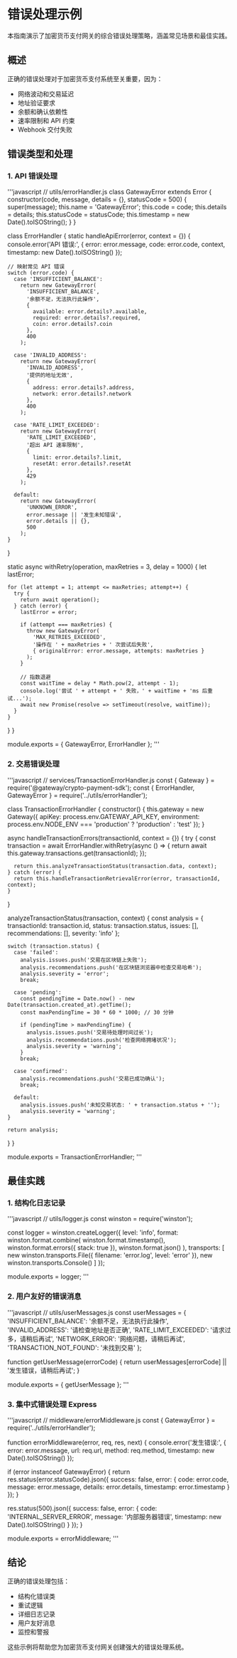 # 错误处理示例

本指南演示了加密货币支付网关的综合错误处理策略，涵盖常见场景和最佳实践。

## 概述

正确的错误处理对于加密货币支付系统至关重要，因为：

- 网络波动和交易延迟
- 地址验证要求
- 余额和确认依赖性
- 速率限制和 API 约束
- Webhook 交付失败

## 错误类型和处理

### 1. API 错误处理

'''javascript
// utils/errorHandler.js
class GatewayError extends Error {
  constructor(code, message, details = {}, statusCode = 500) {
    super(message);
    this.name = 'GatewayError';
    this.code = code;
    this.details = details;
    this.statusCode = statusCode;
    this.timestamp = new Date().toISOString();
  }
}

class ErrorHandler {
  static handleApiError(error, context = {}) {
    console.error('API 错误:', {
      error: error.message,
      code: error.code,
      context,
      timestamp: new Date().toISOString()
    });

    // 映射常见 API 错误
    switch (error.code) {
      case 'INSUFFICIENT_BALANCE':
        return new GatewayError(
          'INSUFFICIENT_BALANCE',
          '余额不足，无法执行此操作',
          { 
            available: error.details?.available,
            required: error.details?.required,
            coin: error.details?.coin
          },
          400
        );

      case 'INVALID_ADDRESS':
        return new GatewayError(
          'INVALID_ADDRESS',
          '提供的地址无效',
          { 
            address: error.details?.address,
            network: error.details?.network
          },
          400
        );

      case 'RATE_LIMIT_EXCEEDED':
        return new GatewayError(
          'RATE_LIMIT_EXCEEDED',
          '超出 API 速率限制',
          { 
            limit: error.details?.limit,
            resetAt: error.details?.resetAt
          },
          429
        );

      default:
        return new GatewayError(
          'UNKNOWN_ERROR',
          error.message || '发生未知错误',
          error.details || {},
          500
        );
    }
  }

  static async withRetry(operation, maxRetries = 3, delay = 1000) {
    let lastError;
    
    for (let attempt = 1; attempt <= maxRetries; attempt++) {
      try {
        return await operation();
      } catch (error) {
        lastError = error;
        
        if (attempt === maxRetries) {
          throw new GatewayError(
            'MAX_RETRIES_EXCEEDED',
            '操作在 ' + maxRetries + ' 次尝试后失败',
            { originalError: error.message, attempts: maxRetries }
          );
        }
        
        // 指数退避
        const waitTime = delay * Math.pow(2, attempt - 1);
        console.log('尝试 ' + attempt + ' 失败，' + waitTime + 'ms 后重试...');
        await new Promise(resolve => setTimeout(resolve, waitTime));
      }
    }
  }
}

module.exports = { GatewayError, ErrorHandler };
'''

### 2. 交易错误处理

'''javascript
// services/TransactionErrorHandler.js
const { Gateway } = require('@gateway/crypto-payment-sdk');
const { ErrorHandler, GatewayError } = require('../utils/errorHandler');

class TransactionErrorHandler {
  constructor() {
    this.gateway = new Gateway({
      apiKey: process.env.GATEWAY_API_KEY,
      environment: process.env.NODE_ENV === 'production' ? 'production' : 'test'
    });
  }

  async handleTransactionErrors(transactionId, context = {}) {
    try {
      const transaction = await ErrorHandler.withRetry(async () => {
        return await this.gateway.transactions.get(transactionId);
      });

      return this.analyzeTransactionStatus(transaction.data, context);
    } catch (error) {
      return this.handleTransactionRetrievalError(error, transactionId, context);
    }
  }

  analyzeTransactionStatus(transaction, context) {
    const analysis = {
      transactionId: transaction.id,
      status: transaction.status,
      issues: [],
      recommendations: [],
      severity: 'info'
    };

    switch (transaction.status) {
      case 'failed':
        analysis.issues.push('交易在区块链上失败');
        analysis.recommendations.push('在区块链浏览器中检查交易哈希');
        analysis.severity = 'error';
        break;

      case 'pending':
        const pendingTime = Date.now() - new Date(transaction.created_at).getTime();
        const maxPendingTime = 30 * 60 * 1000; // 30 分钟
        
        if (pendingTime > maxPendingTime) {
          analysis.issues.push('交易待处理时间过长');
          analysis.recommendations.push('检查网络拥堵状况');
          analysis.severity = 'warning';
        }
        break;

      case 'confirmed':
        analysis.recommendations.push('交易已成功确认');
        break;

      default:
        analysis.issues.push('未知交易状态: ' + transaction.status + '');
        analysis.severity = 'warning';
    }

    return analysis;
  }
}

module.exports = TransactionErrorHandler;
'''

## 最佳实践

### 1. 结构化日志记录

'''javascript
// utils/logger.js
const winston = require('winston');

const logger = winston.createLogger({
  level: 'info',
  format: winston.format.combine(
    winston.format.timestamp(),
    winston.format.errors({ stack: true }),
    winston.format.json()
  ),
  transports: [
    new winston.transports.File({ filename: 'error.log', level: 'error' }),
    new winston.transports.Console()
  ]
});

module.exports = logger;
'''

### 2. 用户友好的错误消息

'''javascript
// utils/userMessages.js
const userMessages = {
  'INSUFFICIENT_BALANCE': '余额不足，无法执行此操作',
  'INVALID_ADDRESS': '请检查地址是否正确',
  'RATE_LIMIT_EXCEEDED': '请求过多，请稍后再试',
  'NETWORK_ERROR': '网络问题，请稍后再试',
  'TRANSACTION_NOT_FOUND': '未找到交易'
};

function getUserMessage(errorCode) {
  return userMessages[errorCode] || '发生错误，请稍后再试';
}

module.exports = { getUserMessage };
'''

### 3. 集中式错误处理 Express

'''javascript
// middleware/errorMiddleware.js
const { GatewayError } = require('../utils/errorHandler');

function errorMiddleware(error, req, res, next) {
  console.error('发生错误:', {
    error: error.message,
    url: req.url,
    method: req.method,
    timestamp: new Date().toISOString()
  });

  if (error instanceof GatewayError) {
    return res.status(error.statusCode).json({
      success: false,
      error: {
        code: error.code,
        message: error.message,
        details: error.details,
        timestamp: error.timestamp
      }
    });
  }

  res.status(500).json({
    success: false,
    error: {
      code: 'INTERNAL_SERVER_ERROR',
      message: '内部服务器错误',
      timestamp: new Date().toISOString()
    }
  });
}

module.exports = errorMiddleware;
'''

## 结论

正确的错误处理包括：

- 结构化错误类
- 重试逻辑
- 详细日志记录
- 用户友好消息
- 监控和警报

这些示例将帮助您为加密货币支付网关创建强大的错误处理系统。
